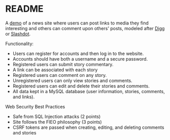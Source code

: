 # README #

A <a href="http://ec2-34-207-71-8.compute-1.amazonaws.com/~jeremy/fileshare.php">demo</a> of a news site where users can post links to media they find interesting and others can comment upon others' posts, modeled after <a href='http://digg.com/'>Digg</a> or <a href='http://slashdot.org/'>Slashdot</a>. 


Functionality: 
- Users can register for accounts and then log in to the website.
- Accounts should have both a username and a secure password.
- Registered users can submit story commentary.
- A link can be associated with each story
- Registered users can comment on any story.
- Unregistered users can only view stories and comments.
- Registered users can edit and delete their stories and comments.
- All data kept in a MySQL database (user information, stories, comments, and links).

Web Security Best Practices
- Safe from SQL Injection attacks (2 points)
- Site follows the FIEO philosophy (3 points)
- CSRF tokens are passed when creating, editing, and deleting comments and stories


